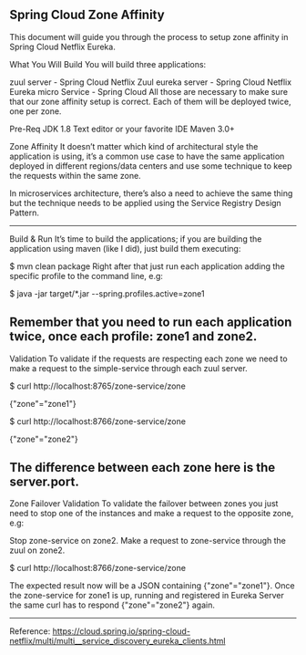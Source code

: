 Spring Cloud Zone Affinity
------------------------------------------------------------------------------------------------------------------------------------------


This document will guide you through the process to setup zone affinity in Spring Cloud Netflix Eureka.

What You Will Build
You will build three applications:

zuul server - Spring Cloud Netflix Zuul
eureka server - Spring Cloud Netflix Eureka
micro Service - Spring Cloud
All those are necessary to make sure that our zone affinity setup is correct. Each of them will be deployed twice, one per zone.

Pre-Req
JDK 1.8
Text editor or your favorite IDE
Maven 3.0+

Zone Affinity
It doesn’t matter which kind of architectural style the application is using, it’s a common use case to have the same application deployed in different regions/data centers and use some technique to keep the requests within the same zone.

In microservices architecture, there’s also a need to achieve the same thing but the technique needs to be applied using the Service Registry Design Pattern.

------------------------------------------------------------------------------------------------------------------------------------------
Build & Run
It’s time to build the applications; if you are building the application using maven (like I did), just build them executing:

$ mvn clean package
Right after that just run each application adding the specific profile to the command line, e.g:

$ java -jar target/*.jar --spring.profiles.active=zone1

Remember that you need to run each application twice, once each profile: zone1 and zone2.
------------------------------------------------------------------------------------------------------------------------------------------
Validation
To validate if the requests are respecting each zone we need to make a request to the simple-service through each zuul server.

$ curl http://localhost:8765/zone-service/zone

{"zone"="zone1"}

$ curl http://localhost:8766/zone-service/zone

{"zone"="zone2"}


The difference between each zone here is the server.port.
------------------------------------------------------------------------------------------------------------------------------------------
Zone Failover Validation
To validate the failover between zones you just need to stop one of the instances and make a request to the opposite zone, e.g:

Stop zone-service on zone2.
Make a request to zone-service through the zuul on zone2.

$ curl http://localhost:8766/zone-service/zone

The expected result now will be a JSON containing {"zone"="zone1"}.
Once the zone-service for zone1 is up, running and registered in Eureka Server the same curl has to respond {"zone"="zone2"} again.

------------------------------------------------------------------------------------------------------------------------------------------



Reference:
https://cloud.spring.io/spring-cloud-netflix/multi/multi__service_discovery_eureka_clients.html


